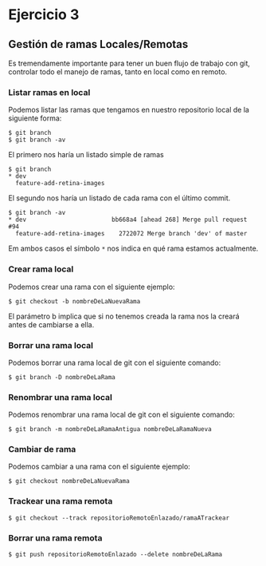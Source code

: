 # Ejercicio 3

## Gestión de ramas Locales/Remotas

Es tremendamente importante para tener un buen flujo de trabajo con git, controlar todo el manejo de ramas, tanto en local como en remoto.

### Listar ramas en local

Podemos listar las ramas que tengamos en nuestro repositorio local de la siguiente forma:

```
$ git branch
$ git branch -av
```

El primero nos haría un listado simple de ramas

```
$ git branch
* dev
  feature-add-retina-images
```
El segundo nos haría un listado de cada rama con el último commit.

```
$ git branch -av
* dev                        bb668a4 [ahead 268] Merge pull request #94
  feature-add-retina-images    2722072 Merge branch 'dev' of master
```
Em ambos casos el símbolo `*` nos indica en qué rama estamos actualmente.

### Crear rama local

Podemos crear una rama con el siguiente ejemplo:

```
$ git checkout -b nombreDeLaNuevaRama
```
El parámetro b implica que si no tenemos creada la rama nos la creará antes de cambiarse a ella.

### Borrar una rama local

Podemos borrar una rama local de git con el siguiente comando:

```
$ git branch -D nombreDeLaRama
```

### Renombrar una rama local

Podemos renombrar una rama local de git con el siguiente comando:

```
$ git branch -m nombreDeLaRamaAntigua nombreDeLaRamaNueva
```

### Cambiar de rama

Podemos cambiar a una rama con el siguiente ejemplo:

```
$ git checkout nombreDeLaNuevaRama
```

### Trackear una rama remota

```
$ git checkout --track repositorioRemotoEnlazado/ramaATrackear
```

### Borrar una rama remota

```
$ git push repositorioRemotoEnlazado --delete nombreDeLaRama
```
